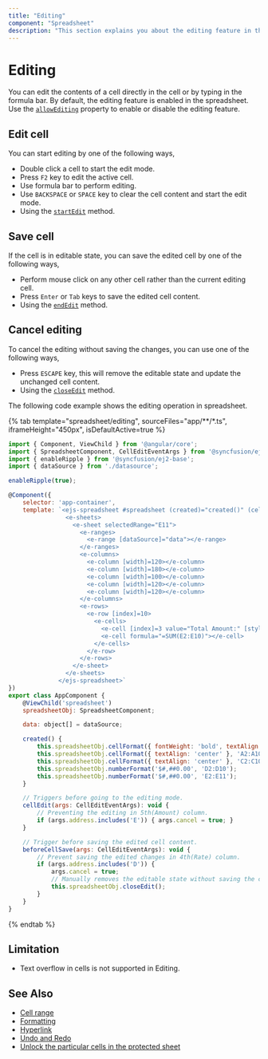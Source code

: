 ```yaml
---
title: "Editing"
component: "Spreadsheet"
description: "This section explains you about the editing feature in the Angular spreadsheet."
---
```


# Editing

You can edit the contents of a cell directly in the cell or by typing in the formula bar. By default, the editing feature is enabled in the spreadsheet. Use the [`allowEditing`](../api/spreadsheet/#allowediting) property to enable or disable the editing feature.

## Edit cell

You can start editing by one of the following ways,

* Double click a cell to start the edit mode.
* Press `F2` key to edit the active cell.
* Use formula bar to perform editing.
* Use `BACKSPACE` or `SPACE` key to clear the cell content and start the edit mode.
* Using the [`startEdit`](../api/spreadsheet/#startedit) method.

## Save cell

If the cell is in editable state, you can save the edited cell by one of the following ways,

* Perform mouse click on any other cell rather than the current editing cell.
* Press `Enter` or `Tab` keys to save the edited cell content.
* Using the [`endEdit`](../api/spreadsheet/#endedit) method.

## Cancel editing

To cancel the editing without saving the changes, you can use one of the following ways,

* Press `ESCAPE` key, this will remove the editable state and update the unchanged cell content.
* Using the [`closeEdit`](../api/spreadsheet/#closeedit) method.

The following code example shows the editing operation in spreadsheet.

{% tab template="spreadsheet/editing", sourceFiles="app/**/*.ts", iframeHeight="450px", isDefaultActive=true %}

```javascript
import { Component, ViewChild } from '@angular/core';
import { SpreadsheetComponent, CellEditEventArgs } from '@syncfusion/ej2-angular-spreadsheet';
import { enableRipple } from '@syncfusion/ej2-base';
import { dataSource } from './datasource';

enableRipple(true);

@Component({
    selector: 'app-container',
    template: `<ejs-spreadsheet #spreadsheet (created)="created()" (cellEdit)="cellEdit($event)" (beforeCellSave)="beforeCellSave($event)" [showSheetTabs]="false" [showRibbon]="false">
                <e-sheets>
                  <e-sheet selectedRange="E11">
                    <e-ranges>
                      <e-range [dataSource]="data"></e-range>
                    </e-ranges>
                    <e-columns>
                      <e-column [width]=120></e-column>
                      <e-column [width]=180></e-column>
                      <e-column [width]=100></e-column>
                      <e-column [width]=120></e-column>
                      <e-column [width]=120></e-column>
                    </e-columns>
                    <e-rows>
                      <e-row [index]=10>
                        <e-cells>
                          <e-cell [index]=3 value="Total Amount:" [style]="{ fontWeight: 'bold' }"></e-cell>
                          <e-cell formula="=SUM(E2:E10)"></e-cell>
                        </e-cells>
                      </e-row>
                    </e-rows>
                  </e-sheet>
                </e-sheets>
              </ejs-spreadsheet>`
})
export class AppComponent {
    @ViewChild('spreadsheet')
    spreadsheetObj: SpreadsheetComponent;

    data: object[] = dataSource;

    created() {
        this.spreadsheetObj.cellFormat({ fontWeight: 'bold', textAlign: 'center' }, 'A1:E1');
        this.spreadsheetObj.cellFormat({ textAlign: 'center' }, 'A2:A10');
        this.spreadsheetObj.cellFormat({ textAlign: 'center' }, 'C2:C10');
        this.spreadsheetObj.numberFormat('$#,##0.00', 'D2:D10');
        this.spreadsheetObj.numberFormat('$#,##0.00', 'E2:E11');
    }

    // Triggers before going to the editing mode.
    cellEdit(args: CellEditEventArgs): void {
        // Preventing the editing in 5th(Amount) column.
        if (args.address.includes('E')) { args.cancel = true; }
    }

    // Trigger before saving the edited cell content.
    beforeCellSave(args: CellEditEventArgs): void {
        // Prevent saving the edited changes in 4th(Rate) column.
        if (args.address.includes('D')) {
            args.cancel = true;
            // Manually removes the editable state without saving the changes. Use `endEdit` method if you want to save the changes.
            this.spreadsheetObj.closeEdit();
        }
    }
}
```

{% endtab %}

## Limitation

* Text overflow in cells is not supported in Editing.

## See Also

* [Cell range](./cell-range)
* [Formatting](./formatting)
* [Hyperlink](./link)
* [Undo and Redo](./undo-redo)
* [Unlock the particular cells in the protected sheet](./protect-sheet#unlock-the-particular-cells-in-the-protected-sheet)
